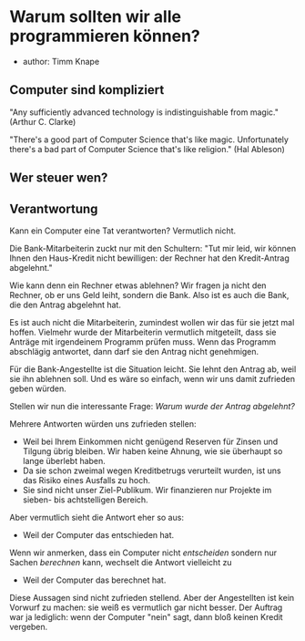 # Warum sollten wir alle programmieren können?
* author: Timm Knape

## Computer sind kompliziert

"Any sufficiently advanced technology is indistinguishable from magic."
(Arthur C. Clarke)

"There's a good part of Computer Science that's like magic.
Unfortunately there's a bad part of Computer Science that's like
religion." (Hal Ableson)

## Wer steuer wen?

## Verantwortung

Kann ein Computer eine Tat verantworten? Vermutlich nicht.

Die Bank-Mitarbeiterin zuckt nur mit den Schultern:
"Tut mir leid, wir können Ihnen den Haus-Kredit nicht bewilligen: der
Rechner hat den Kredit-Antrag abgelehnt."

Wie kann denn ein Rechner etwas ablehnen?
Wir fragen ja nicht den Rechner, ob er uns Geld leiht, sondern die
Bank.
Also ist es auch die Bank, die den Antrag abgelehnt hat.

Es ist auch nicht die Mitarbeiterin, zumindest wollen wir das für sie
jetzt mal hoffen.
Vielmehr wurde der Mitarbeiterin vermutlich mitgeteilt, dass sie
Anträge mit irgendeinem Programm prüfen muss.
Wenn das Programm abschlägig antwortet, dann darf sie den Antrag nicht
genehmigen.

Für die Bank-Angestellte ist die Situation leicht.
Sie lehnt den Antrag ab, weil sie ihn ablehnen soll.
Und es wäre so einfach, wenn wir uns damit zufrieden geben würden.

Stellen wir nun die interessante Frage:
*Warum wurde der Antrag abgelehnt?*

Mehrere Antworten würden uns zufrieden stellen:

* Weil bei Ihrem Einkommen nicht genügend Reserven für Zinsen und
  Tilgung übrig bleiben. Wir haben keine Ahnung, wie sie überhaupt so
  lange überlebt haben.
* Da sie schon zweimal wegen Kreditbetrugs verurteilt wurden, ist uns
  das Risiko eines Ausfalls zu hoch.
* Sie sind nicht unser Ziel-Publikum. Wir finanzieren nur Projekte im
  sieben- bis achtstelligen Bereich.

Aber vermutlich sieht die Antwort eher so aus:

* Weil der Computer das entschieden hat.

Wenn wir anmerken, dass ein Computer nicht *entscheiden* sondern nur
Sachen *berechnen* kann, wechselt die Antwort vielleicht zu

* Weil der Computer das berechnet hat.

Diese Aussagen sind nicht zufrieden stellend.
Aber der Angestellten ist kein Vorwurf zu machen: sie weiß es
vermutlich gar nicht besser.
Der Auftrag war ja lediglich: wenn der Computer "nein" sagt, dann
bloß keinen Kredit vergeben.


